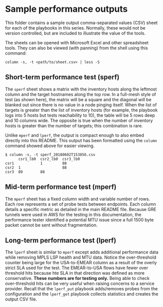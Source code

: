 # Sample performance outputs
This folder contains a sample output comma-separated values (CSV) sheet
for each of the playbooks in this series. Normally, these would not be
version controlled, but are included to illustrate the value of the tools.

The sheets can be opened with Microsoft Excel and other spreadsheet tools.
They can also be viewed (with panning) from the shell using this command:

`column -s, -t <path/to/sheet.csv> | less -S`

## Short-term performance test (sperf)

The `sperf` sheet shows a matrix with the inventory hosts along the leftmost
column and the target hostnames along the top row. In a full-mesh style of
test (as shown here), the matrix will be a square and the diagonal will be
blanked out since there is no value in a node pinging itself. When the
list of targets is greater than the list of inventory hosts (for example,
the playbook logs into 5 hosts but tests reachability to 10), the table will
be 5 rows deep and 10 columns wide. The opposite is true when the number of
inventory hosts is greater than the number of targets; this combination is
rare.

Unlike `mperf` and `lperf`, the output is compact enough to also embed
directly into this README. This output has been formatted using the `column`
command showed above for easier viewing.

```
$ column -s, -t sperf_20180602T153856.csv
      csr1_lb0  csr2_lb0  csr3_lb0
csr1            1         88
csr2  1                   88
csr3  89        88
```

## Mid-term performance test (mperf)

The `mperf` sheet has a fixed column width and variable number of rows. Each
row represents a set of probe tests between endpoints. Each column details a
specific metric as detailed in the main README file. Because GRE tunnels were
used in AWS for the testing in this documentation, the performance tester
identified a potential MTU issue since a full 1500 byte packet cannot be sent
without fragmentation.

## Long-term performance test (lperf)

The `lperf` sheet is similar to `mperf` except adds additional performance
data while removing MPLS LSP health and MTU data. Notice the over-threshold
counter being large for the USA-to-EMEAR column as a result of the overly
strict SLA used for the test. The EMEAR-to-USA flows have fewer over threshold
hits because hte SLA in that direction was defined as more conservative.
__These numbers are for testing only.__ Being able to check over-threshold hits
can be very useful when raising concerns to a service provider. Recall that
the `lperf_put` playbook adds/removes probes from the configuration and
the `lperf_get` playbook collects statistics and creates the output CSV file.
